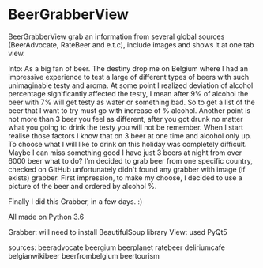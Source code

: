 # BeerGrabberView
BeerGrabberView grab an information from several global sources (BeerAdvocate, RateBeer and e.t.c), include images and shows it at one tab view.

Into:
As a big fan of beer. The destiny drop me on Belgium where I had an impressive experience to test a large of different types of beers with such unimaginable testy and aroma. At some point I realized deviation of alcohol percentage significantly affected the testy, I mean after 9% of alcohol the beer with 7% will get testy as water or something bad. So to get a list of the beer that I want to try must go with increase of % alcohol. Another point is not more than 3 beer you feel as different, after you got drunk no matter what you going to drink the testy you will not be remember. When I start realise those factors I know that on 3 beer at one time and alcohol only up. To choose what I will like to drink on this holiday was completely difficult. Maybe I can miss something good I have just 3 beers at night from over 6000 beer what to do? 
I'm decided to grab beer from one specific country, checked on GitHub unfortunately didn't found any grabber with image (if exists) grabber. First impression, to make my choose, I decided to use a picture of the beer and ordered by alcohol %.

Finally I did this Grabber, in a few days. :)

All made on Python 3.6 

Grabber:
  will need to install BeautifulSoup library
View:
  used PyQt5

sources: 
  beeradvocate
  beergium
  beerplanet
  ratebeer
  deliriumcafe
  belgianwikibeer
  beerfrombelgium
  beertourism
